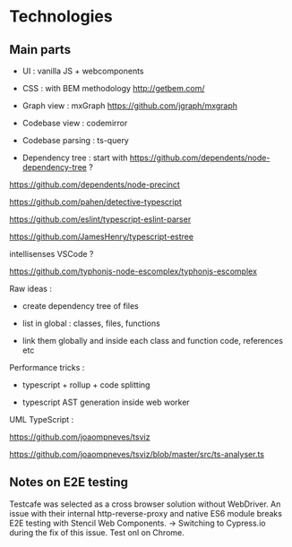 # Technologies

## Main parts

-   UI : vanilla JS + webcomponents

-   CSS : with BEM methodology http://getbem.com/

-   Graph view : mxGraph https://github.com/jgraph/mxgraph

-   Codebase view : codemirror

-   Codebase parsing : ts-query

-   Dependency tree : start with https://github.com/dependents/node-dependency-tree ?

https://github.com/dependents/node-precinct

https://github.com/pahen/detective-typescript

https://github.com/eslint/typescript-eslint-parser

https://github.com/JamesHenry/typescript-estree

intellisenses VSCode ?

https://github.com/typhonjs-node-escomplex/typhonjs-escomplex

Raw ideas :

-   create dependency tree of files

-   list in global : classes, files, functions

-   link them globally and inside each class and function code, references etc

Performance tricks :

-   typescript + rollup + code splitting

-   typescript AST generation inside web worker

UML TypeScript :

https://github.com/joaompneves/tsviz

https://github.com/joaompneves/tsviz/blob/master/src/ts-analyser.ts

## Notes on E2E testing

Testcafe was selected as a cross browser solution without WebDriver.
An issue with their internal http-reverse-proxy and native ES6 module breaks E2E testing with Stencil Web Components.
-> Switching to Cypress.io during the fix of this issue. Test onl on Chrome.
